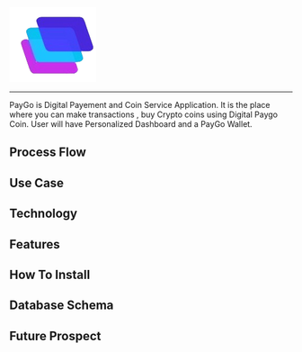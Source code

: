 ![](https://github.com/Abhiraj-Sardar/Digital-Wallet/blob/master/View/img/logo.png)   
<hr/>
PayGo is Digital Payement and Coin Service Application. It is the place where you can make transactions , buy Crypto coins using Digital Paygo Coin. User will have Personalized Dashboard and a PayGo Wallet.

## Process Flow

## Use Case

## Technology

## Features

## How To Install

## Database Schema

## Future Prospect

